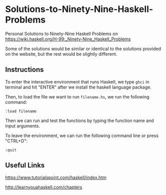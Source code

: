 # Solutions-to-Ninety-Nine-Haskell-Problems
Personal Solutions to Ninety-Nine Haskell Problems on https://wiki.haskell.org/H-99:_Ninety-Nine_Haskell_Problems

Some of the solutions would be similar or identical to the solutions provided on the website, but the rest would be slightly different.

## Instructions ##

To enter the interactive environment that runs Haskell, we type `ghci` in terminal and hit "ENTER" after we install the haskell language package.

Then, to load the file we want to run `filename.hs`, we run the following command:

```
:load filename
```

Then we can run and test the functions by typing the function name and input arguments.

To leave the environment, we can run the following command line or press "CTRL+D":

```
:quit
```

## Useful Links ##

https://www.tutorialspoint.com/haskell/index.htm

http://learnyouahaskell.com/chapters